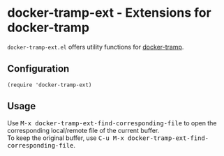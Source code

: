 # docker-tramp-ext - Extensions for docker-tramp

`docker-tramp-ext.el` offers utility functions for [docker-tramp](https://github.com/emacs-pe/docker-tramp.el).

## Configuration

``` elisp
(require 'docker-tramp-ext)
```

## Usage

Use <kbd>M-x docker-tramp-ext-find-corresponding-file</kbd> to open the corresponding local/remote file of the current buffer.  
To keep the original buffer, use <kbd>C-u M-x docker-tramp-ext-find-corresponding-file</kbd>.
